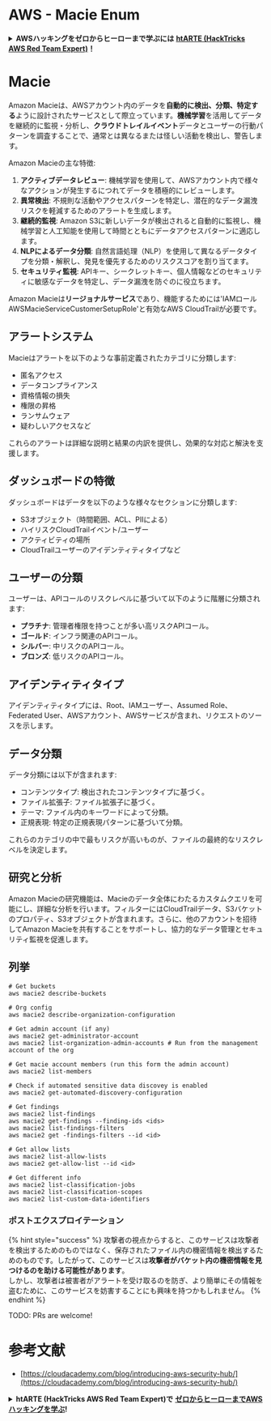 # AWS - Macie Enum

<details>

<summary><strong>AWSハッキングをゼロからヒーローまで学ぶには</strong> <a href="https://training.hacktricks.xyz/courses/arte"><strong>htARTE (HackTricks AWS Red Team Expert)</strong></a><strong>！</strong></summary>

HackTricksをサポートする他の方法:

* **HackTricksにあなたの会社を広告したい**、または**HackTricksをPDFでダウンロードしたい**場合は、[**サブスクリプションプラン**](https://github.com/sponsors/carlospolop)をチェックしてください！
* [**公式PEASS & HackTricksグッズ**](https://peass.creator-spring.com)を入手する
* [**The PEASS Family**](https://opensea.io/collection/the-peass-family)を発見し、独占的な[**NFTs**](https://opensea.io/collection/the-peass-family)のコレクションをチェックする
* 💬 [**Discordグループ**](https://discord.gg/hRep4RUj7f)に**参加する**か、[**telegramグループ**](https://t.me/peass)に参加するか、**Twitter** 🐦 [**@carlospolopm**](https://twitter.com/carlospolopm)を**フォロー**する。
* [**HackTricks**](https://github.com/carlospolop/hacktricks)と[**HackTricks Cloud**](https://github.com/carlospolop/hacktricks-cloud)のgithubリポジトリにPRを提出して、あなたのハッキングのコツを共有する。

</details>

# Macie

Amazon Macieは、AWSアカウント内のデータを**自動的に検出、分類、特定する**ように設計されたサービスとして際立っています。**機械学習**を活用してデータを継続的に監視・分析し、**クラウドトレイルイベント**データとユーザーの行動パターンを調査することで、通常とは異なるまたは怪しい活動を検出し、警告します。

Amazon Macieの主な特徴:

1. **アクティブデータレビュー**: 機械学習を使用して、AWSアカウント内で様々なアクションが発生するにつれてデータを積極的にレビューします。
2. **異常検出**: 不規則な活動やアクセスパターンを特定し、潜在的なデータ漏洩リスクを軽減するためのアラートを生成します。
3. **継続的監視**: Amazon S3に新しいデータが検出されると自動的に監視し、機械学習と人工知能を使用して時間とともにデータアクセスパターンに適応します。
4. **NLPによるデータ分類**: 自然言語処理（NLP）を使用して異なるデータタイプを分類・解釈し、発見を優先するためのリスクスコアを割り当てます。
5. **セキュリティ監視**: APIキー、シークレットキー、個人情報などのセキュリティに敏感なデータを特定し、データ漏洩を防ぐのに役立ちます。

Amazon Macieは**リージョナルサービス**であり、機能するためには'IAMロールAWSMacieServiceCustomerSetupRole'と有効なAWS CloudTrailが必要です。

## アラートシステム

Macieはアラートを以下のような事前定義されたカテゴリに分類します:

- 匿名アクセス
- データコンプライアンス
- 資格情報の損失
- 権限の昇格
- ランサムウェア
- 疑わしいアクセスなど

これらのアラートは詳細な説明と結果の内訳を提供し、効果的な対応と解決を支援します。

## ダッシュボードの特徴

ダッシュボードはデータを以下のような様々なセクションに分類します:

- S3オブジェクト（時間範囲、ACL、PIIによる）
- ハイリスクCloudTrailイベント/ユーザー
- アクティビティの場所
- CloudTrailユーザーのアイデンティティタイプなど

## ユーザーの分類

ユーザーは、APIコールのリスクレベルに基づいて以下のように階層に分類されます:

- **プラチナ**: 管理者権限を持つことが多い高リスクAPIコール。
- **ゴールド**: インフラ関連のAPIコール。
- **シルバー**: 中リスクのAPIコール。
- **ブロンズ**: 低リスクのAPIコール。

## アイデンティティタイプ

アイデンティティタイプには、Root、IAMユーザー、Assumed Role、Federated User、AWSアカウント、AWSサービスが含まれ、リクエストのソースを示します。

## データ分類

データ分類には以下が含まれます:

- コンテンツタイプ: 検出されたコンテンツタイプに基づく。
- ファイル拡張子: ファイル拡張子に基づく。
- テーマ: ファイル内のキーワードによって分類。
- 正規表現: 特定の正規表現パターンに基づいて分類。

これらのカテゴリの中で最もリスクが高いものが、ファイルの最終的なリスクレベルを決定します。

## 研究と分析

Amazon Macieの研究機能は、Macieのデータ全体にわたるカスタムクエリを可能にし、詳細な分析を行います。フィルターにはCloudTrailデータ、S3バケットのプロパティ、S3オブジェクトが含まれます。さらに、他のアカウントを招待してAmazon Macieを共有することをサポートし、協力的なデータ管理とセキュリティ監視を促進します。

## 列挙
```
# Get buckets
aws macie2 describe-buckets

# Org config
aws macie2 describe-organization-configuration

# Get admin account (if any)
aws macie2 get-administrator-account
aws macie2 list-organization-admin-accounts # Run from the management account of the org

# Get macie account members (run this form the admin account)
aws macie2 list-members

# Check if automated sensitive data discovey is enabled
aws macie2 get-automated-discovery-configuration

# Get findings
aws macie2 list-findings
aws macie2 get-findings --finding-ids <ids>
aws macie2 list-findings-filters
aws macie2 get -findings-filters --id <id>

# Get allow lists
aws macie2 list-allow-lists
aws macie2 get-allow-list --id <id>

# Get different info
aws macie2 list-classification-jobs
aws macie2 list-classification-scopes
aws macie2 list-custom-data-identifiers
```
### ポストエクスプロイテーション

{% hint style="success" %}
攻撃者の視点からすると、このサービスは攻撃者を検出するためのものではなく、保存されたファイル内の機密情報を検出するためのものです。したがって、このサービスは**攻撃者がバケット内の機密情報を見つけるのを助ける可能性があります**。\
しかし、攻撃者は被害者がアラートを受け取るのを防ぎ、より簡単にその情報を盗むために、このサービスを妨害することにも興味を持つかもしれません。
{% endhint %}

TODO: PRs are welcome!

# 参考文献
* [https://cloudacademy.com/blog/introducing-aws-security-hub/](https://cloudacademy.com/blog/introducing-aws-security-hub/)

<details>

<summary><strong>htARTE (HackTricks AWS Red Team Expert)で</strong> <a href="https://training.hacktricks.xyz/courses/arte"><strong>ゼロからヒーローまでAWSハッキングを学ぶ</strong></a><strong>!</strong></summary>

HackTricksをサポートする他の方法:

* **HackTricksにあなたの会社を広告したい**、または**HackTricksをPDFでダウンロードしたい**場合は、[**サブスクリプションプラン**](https://github.com/sponsors/carlospolop)をチェックしてください！
* [**公式のPEASS & HackTricksグッズ**](https://peass.creator-spring.com)を手に入れましょう。
* [**The PEASS Family**](https://opensea.io/collection/the-peass-family)を発見し、私たちの独占的な[**NFTs**](https://opensea.io/collection/the-peass-family)コレクションをチェックしてください。
* 💬 [**Discordグループ**](https://discord.gg/hRep4RUj7f)や[**テレグラムグループ**](https://t.me/peass)に**参加する**か、**Twitter** 🐦 [**@carlospolopm**](https://twitter.com/carlospolopm)で**フォロー**してください。
* [**HackTricks**](https://github.com/carlospolop/hacktricks)と[**HackTricks Cloud**](https://github.com/carlospolop/hacktricks-cloud)のgithubリポジトリにPRを提出して、あなたのハッキングのコツを**共有してください**。

</details>
